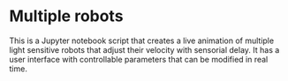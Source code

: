 # Multiple robots

This is a Jupyter notebook script that creates a live animation of multiple light sensitive robots that adjust their velocity with sensorial delay. It has a user interface with controllable parameters that can be modified in real time.
